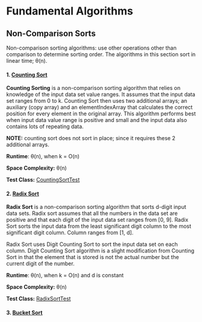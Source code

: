 # Fundamental Algorithms

## Non-Comparison Sorts
Non-comparison sorting algorithms: use other operations other than comparison to 
determine sorting order. The algorithms in this section sort in linear time; θ(n).


#### 1. [Counting Sort](https://github.com/matthewddiaz/Algorithms/blob/master/src/com/matthewddiaz/algorithms/sorting/nonComparisonSorts/CountingSort.java)
**Counting Sorting** is a non-comparison sorting algorithm that relies on knowledge of the
input data set value ranges. It assumes that the input data set ranges from 0 to k. Counting Sort
then uses two additional arrays; an auxiliary (copy array) and an elementIndexArray that calculates
the correct position for every element in the original array. This algorithm performs best when input data
value range is positive and small and the input data also contains lots of repeating data. 
 
 **NOTE:** counting
sort does not sort in place; since it requires these 2 additional arrays.
 
 **Runtime**: θ(n), when k = O(n)
 
 **Space Complexity:** θ(n)
 
 **Test Class:** [CountingSortTest](https://github.com/matthewddiaz/Algorithms/blob/master/test/com/matthewddiaz/algorithms/sorting/nonComparisonSorts/CountingSortTest.java)

 
#### 2. [Radix Sort](https://github.com/matthewddiaz/Algorithms/blob/master/src/com/matthewddiaz/algorithms/sorting/nonComparisonSorts/RadixSort.java)
**Radix Sort** is a non-comparison sorting algorithm that sorts d-digit input data sets. 
 Radix sort assumes that all the numbers in the data set are positive and that each digit of the 
 input data set ranges from [0, 9]. Radix Sort sorts the input data from the least significant digit column to the 
 most significant digit column. Column ranges from [1, d]. 
 
 Radix Sort uses Digit Counting Sort to sort the input data set on each column. 
 Digit Counting Sort algorithm is a slight modification from Counting Sort in that the element that is stored
 is not the actual number but the current digit of the number.

 **Runtime**: θ(n), when k = O(n) and d is constant
 
 **Space Complexity:** θ(n)
 
 **Test Class:** [RadixSortTest](https://github.com/matthewddiaz/Algorithms/blob/master/src/com/matthewddiaz/algorithms/sorting/nonComparisonSorts/RadixSortTest.java)

#### 3. [Bucket Sort](https://github.com/matthewddiaz/Algorithms/blob/master/src/com/matthewddiaz/algorithms/sorting/nonComparisonSorts/BucketSort.java)